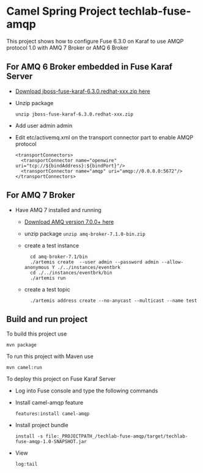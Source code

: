 Camel Spring Project techlab-fuse-amqp
===========================

This project shows how to configure Fuse 6.3.0 on Karaf to use AMQP protocol 1.0 with AMQ 7 Broker or AMQ 6 Broker

## For AMQ 6 Broker embedded in Fuse Karaf Server
- [Download jboss-fuse-karaf-6.3.0.redhat-xxx.zip here](https://developers.redhat.com/products/fuse/download/)
- Unzip package

      unzip jboss-fuse-karaf-6.3.0.redhat-xxx.zip

- Add user admin admin
- Edit etc/activemq.xml on the transport connector part to enable AMQP protocol

      <transportConnectors>
        <transportConnector name="openwire" uri="tcp://${bindAddress}:${bindPort}"/>
        <transportConnector name="amqp" uri="amqp://0.0.0.0:5672"/>
      </transportConnectors>

## For AMQ 7 Broker

- Have AMQ 7 installed and running
	- [Download AMQ version 7.0.0+ here](https://developers.redhat.com/products/amq/download/)
	- unzip package `unzip amq-broker-7.1.0-bin.zip`
	- create a test instance

			cd amq-broker-7.1/bin
			./artemis create  --user admin --password admin --allow-anonymous Y ./../instances/eventbrk
			cd ./../instances/eventbrk/bin
			./artemis run

    - create a test topic

			./artemis address create --no-anycast --multicast --name test

## Build and run project

To build this project use

    mvn package

To run this project with Maven use

    mvn camel:run

To deploy this project on Fuse Karaf Server

- Log into Fuse console and type the following commands
- Install camel-amqp feature

      features:install camel-amqp

- Install project bundle

      install -s file:_PROJECTPATH_/techlab-fuse-amqp/target/techlab-fuse-amqp-1.0-SNAPSHOT.jar

- View

      log:tail
